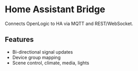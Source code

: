 # Home Assistant Bridge

Connects OpenLogic to HA via MQTT and REST/WebSocket.

## Features

- Bi-directional signal updates
- Device group mapping
- Scene control, climate, media, lights

